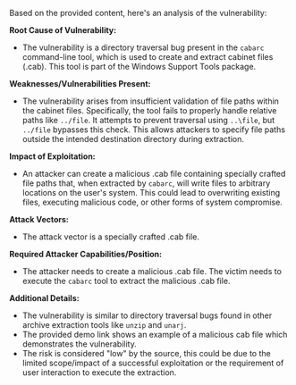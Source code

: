 Based on the provided content, here's an analysis of the vulnerability:

**Root Cause of Vulnerability:**
- The vulnerability is a directory traversal bug present in the `cabarc` command-line tool, which is used to create and extract cabinet files (.cab). This tool is part of the Windows Support Tools package.

**Weaknesses/Vulnerabilities Present:**
- The vulnerability arises from insufficient validation of file paths within the cabinet files. Specifically, the tool fails to properly handle relative paths like `../file`. It attempts to prevent traversal using `..\file`, but `../file` bypasses this check. This allows attackers to specify file paths outside the intended destination directory during extraction.

**Impact of Exploitation:**
- An attacker can create a malicious .cab file containing specially crafted file paths that, when extracted by `cabarc`, will write files to arbitrary locations on the user's system. This could lead to overwriting existing files, executing malicious code, or other forms of system compromise.

**Attack Vectors:**
- The attack vector is a specially crafted .cab file.

**Required Attacker Capabilities/Position:**
- The attacker needs to create a malicious .cab file. The victim needs to execute the `cabarc` tool to extract the malicious .cab file.

**Additional Details:**
- The vulnerability is similar to directory traversal bugs found in other archive extraction tools like `unzip` and `unarj`.
- The provided demo link shows an example of a malicious cab file which demonstrates the vulnerability.
- The risk is considered "low" by the source, this could be due to the limited scope/impact of a successful exploitation or the requirement of user interaction to execute the extraction.